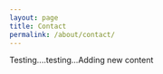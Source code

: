 ```yaml
---
layout: page
title: Contact
permalink: /about/contact/
---
```


Testing....testing...Adding new content

